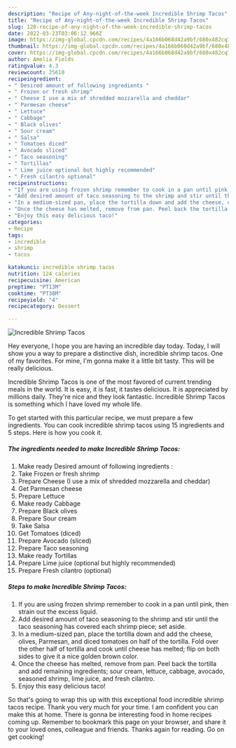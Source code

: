 ```yaml
---
description: "Recipe of Any-night-of-the-week Incredible Shrimp Tacos"
title: "Recipe of Any-night-of-the-week Incredible Shrimp Tacos"
slug: 120-recipe-of-any-night-of-the-week-incredible-shrimp-tacos
date: 2022-03-23T03:06:12.966Z
image: https://img-global.cpcdn.com/recipes/4a166b068d42a9bf/680x482cq70/incredible-shrimp-tacos-recipe-main-photo.jpg
thumbnail: https://img-global.cpcdn.com/recipes/4a166b068d42a9bf/680x482cq70/incredible-shrimp-tacos-recipe-main-photo.jpg
cover: https://img-global.cpcdn.com/recipes/4a166b068d42a9bf/680x482cq70/incredible-shrimp-tacos-recipe-main-photo.jpg
author: Amelia Fields
ratingvalue: 4.3
reviewcount: 25610
recipeingredient:
- " Desired amount of following ingredients "
- " Frozen or fresh shrimp"
- " Cheese I use a mix of shredded mozzarella and cheddar"
- " Parmesan cheese"
- " Lettuce"
- " Cabbage"
- " Black olives"
- " Sour cream"
- " Salsa"
- " Tomatoes diced"
- " Avocado sliced"
- " Taco seasoning"
- " Tortillas"
- " Lime juice optional but highly recommended"
- " Fresh cilantro optional"
recipeinstructions:
- "If you are using frozen shrimp remember to cook in a pan until pink, then strain out the excess liquid."
- "Add desired amount of taco seasoning to the shrimp and stir until the taco seasoning has covered each shrimp piece; set aside."
- "In a medium-sized pan, place the tortilla down and add the cheese, olives, Parmesan, and diced tomatoes on half of the tortilla. Fold over the other half of tortilla and cook until cheese has melted; flip on both sides to give it a nice golden brown color."
- "Once the cheese has melted, remove from pan. Peel back the tortilla and add remaining ingredients; sour cream, lettuce, cabbage, avocado, seasoned shrimp, lime juice, and fresh cilantro."
- "Enjoy this easy delicious taco!"
categories:
- Recipe
tags:
- incredible
- shrimp
- tacos

katakunci: incredible shrimp tacos 
nutrition: 124 calories
recipecuisine: American
preptime: "PT13M"
cooktime: "PT38M"
recipeyield: "4"
recipecategory: Dessert

---
```



![Incredible Shrimp Tacos](https://img-global.cpcdn.com/recipes/4a166b068d42a9bf/680x482cq70/incredible-shrimp-tacos-recipe-main-photo.jpg)

Hey everyone, I hope you are having an incredible day today. Today, I will show you a way to prepare a distinctive dish, incredible shrimp tacos. One of my favorites. For mine, I'm gonna make it a little bit tasty. This will be really delicious.

Incredible Shrimp Tacos is one of the most favored of current trending meals in the world. It is easy, it is fast, it tastes delicious. It is appreciated by millions daily. They're nice and they look fantastic. Incredible Shrimp Tacos is something which I have loved my whole life.




To get started with this particular recipe, we must prepare a few ingredients. You can cook incredible shrimp tacos using 15 ingredients and 5 steps. Here is how you cook it.

<!--inarticleads1-->

##### The ingredients needed to make Incredible Shrimp Tacos:

1. Make ready  Desired amount of following ingredients :
1. Take  Frozen or fresh shrimp
1. Prepare  Cheese (I use a mix of shredded mozzarella and cheddar)
1. Get  Parmesan cheese
1. Prepare  Lettuce
1. Make ready  Cabbage
1. Prepare  Black olives
1. Prepare  Sour cream
1. Take  Salsa
1. Get  Tomatoes (diced)
1. Prepare  Avocado (sliced)
1. Prepare  Taco seasoning
1. Make ready  Tortillas
1. Prepare  Lime juice (optional but highly recommended)
1. Prepare  Fresh cilantro (optional)




<!--inarticleads2-->

##### Steps to make Incredible Shrimp Tacos:

1. If you are using frozen shrimp remember to cook in a pan until pink, then strain out the excess liquid.
1. Add desired amount of taco seasoning to the shrimp and stir until the taco seasoning has covered each shrimp piece; set aside.
1. In a medium-sized pan, place the tortilla down and add the cheese, olives, Parmesan, and diced tomatoes on half of the tortilla. Fold over the other half of tortilla and cook until cheese has melted; flip on both sides to give it a nice golden brown color.
1. Once the cheese has melted, remove from pan. Peel back the tortilla and add remaining ingredients; sour cream, lettuce, cabbage, avocado, seasoned shrimp, lime juice, and fresh cilantro.
1. Enjoy this easy delicious taco!




So that's going to wrap this up with this exceptional food incredible shrimp tacos recipe. Thank you very much for your time. I am confident you can make this at home. There is gonna be interesting food in home recipes coming up. Remember to bookmark this page on your browser, and share it to your loved ones, colleague and friends. Thanks again for reading. Go on get cooking!
